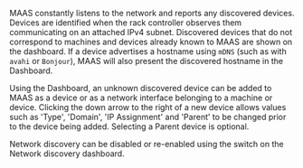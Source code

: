 MAAS constantly listens to the network and reports any discovered devices. Devices are identified when the rack controller observes them communicating on an attached IPv4 subnet. Discovered devices that do not correspond to machines and devices already known to MAAS are shown on the dashboard. If a device advertises a hostname using `mDNS` (such as with `avahi` or `Bonjour`), MAAS will also present the discovered hostname in the Dashboard.

Using the Dashboard, an unknown discovered device can be added to MAAS as a device or as a network interface belonging to a machine or device. Clicking the down arrow to the right of a new device allows values such as 'Type', 'Domain', 'IP Assignment' and 'Parent' to be changed prior to the device being added. Selecting a Parent device is optional.

Network discovery can be disabled or re-enabled using the switch on the Network discovery dashboard.

<!-- vanilla
![network discovery page](https://assets.ubuntu.com/v1/1782e4aa-installconfig-networking__2.4_discovery.png)
 vanilla -->

<!-- ui
![network discovery page](https://assets.ubuntu.com/v1/1782e4aa-installconfig-networking__2.4_discovery.png)
 ui -->

<!-- cli
### ADD SUITABLE CLI EXAMPLE OR PRINTOUT ###
 cli -->